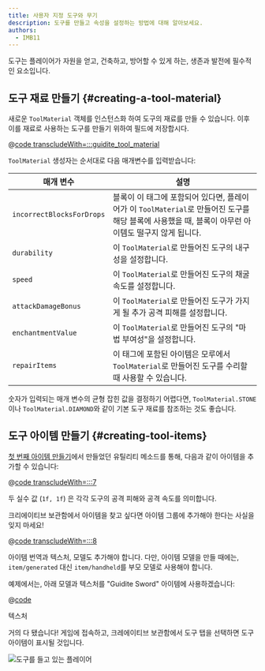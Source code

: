 ```yaml
---
title: 사용자 지정 도구와 무기
description: 도구를 만들고 속성을 설정하는 방법에 대해 알아보세요.
authors:
  - IMB11
---
```


도구는 플레이어가 자원을 얻고, 건축하고, 방어할 수 있게 하는, 생존과 발전에 필수적인 요소입니다.

## 도구 재료 만들기 {#creating-a-tool-material}

새로운 `ToolMaterial` 객체를 인스턴스화 하여 도구의 재료를 만들 수 있습니다. 이후 이를 재료로 사용하는 도구를 만들기 위하여 필드에 저장합시다.

@[code transcludeWith=:::guidite_tool_material](@/reference/1.21.8/src/main/java/com/example/docs/item/ModItems.java)

`ToolMaterial` 생성자는 순서대로 다음 매개변수를 입력받습니다:

| 매개 변수                     | 설명                                                                                                           |
| ------------------------- | ------------------------------------------------------------------------------------------------------------ |
| `incorrectBlocksForDrops` | 블록이 이 태그에 포함되어 있다면, 플레이어가 이 `ToolMaterial`로 만들어진 도구를 해당 블록에 사용했을 때, 블록이 아무런 아이템도 떨구지 않게 됩니다. |
| `durability`              | 이 `ToolMaterial`로 만들어진 도구의 내구성을 설정합니다.                                                       |
| `speed`                   | 이 `ToolMaterial`로 만들어진 도구의 채굴 속도를 설정합니다.                                                     |
| `attackDamageBonus`       | 이 `ToolMaterial`로 만들어진 도구가 가지게 될 추가 공격 피해를 설정합니다.                                            |
| `enchantmentValue`        | 이 `ToolMaterial`로 만들어진 도구의 "마법 부여성"을 설정합니다.                                                  |
| `repairItems`             | 이 태그에 포함된 아이템은 모루에서 `ToolMaterial`로 만들어진 도구를 수리할 때 사용할 수 있습니다.                               |

숫자가 입력되는 매개 변수의 균형 잡힌 값을 결정하기 어렵다면, `ToolMaterial.STONE`이나 `ToolMaterial.DIAMOND`와 같이 기본 도구 재료를 참조하는 것도 좋습니다.

## 도구 아이템 만들기 {#creating-tool-items}

[첫 번째 아이템 만들기](./first-item)에서 만들었던 유틸리티 메소드를 통해, 다음과 같이 아이템을 추가할 수 있습니다:

@[code transcludeWith=:::7](@/reference/1.21.8/src/main/java/com/example/docs/item/ModItems.java)

두 실수 값 (`1f, 1f`) 은 각각 도구의 공격 피해와 공격 속도를 의미합니다.

크리에이티브 보관함에서 아이템을 찾고 싶다면 아이템 그룹에 추가해야 한다는 사실을 잊지 마세요!

@[code transcludeWith=:::8](@/reference/1.21.8/src/main/java/com/example/docs/item/ModItems.java)

아이템 번역과 텍스처, 모델도 추가해야 합니다. 다만, 아이템 모델을 만들 때에는, `item/generated` 대신 `item/handheld`를 부모 모델로 사용해야 합니다.

예제에서는, 아래 모델과 텍스처를 "Guidite Sword" 아이템에 사용하겠습니다:

@[code](@/reference/1.21.8/src/main/generated/assets/fabric-docs-reference/models/item/guidite_sword.json)

<DownloadEntry visualURL="/assets/develop/items/tools_0.png" downloadURL="/assets/develop/items/tools_0_small.png">텍스처</DownloadEntry>

거의 다 됐습니다! 게임에 접속하고, 크레에이티브 보관함에서 도구 탭을 선택하면 도구 아이템이 표시될 것입니다.

![도구를 들고 있는 플레이어](/assets/develop/items/tools_1.png)
